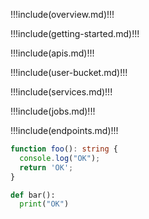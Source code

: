 !!!include(overview.md)!!!

!!!include(getting-started.md)!!!

!!!include(apis.md)!!!

!!!include(user-bucket.md)!!!

!!!include(services.md)!!!

!!!include(jobs.md)!!!

!!!include(endpoints.md)!!!

```typescript
function foo(): string {
  console.log("OK");
  return 'OK';
}
```

```python
def bar():
  print("OK")
```
